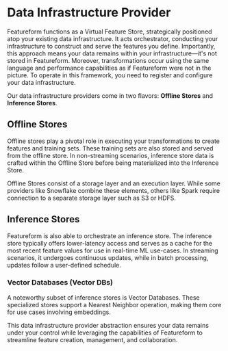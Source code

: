 # Data Infrastructure Provider

Featureform functions as a Virtual Feature Store, strategically positioned atop your existing data infrastructure. It acts orchestrator, conducting your infrastructure to construct and serve the features you define. Importantly, this approach means your data remains within your infrastructure—it's not stored in Featureform. Moreover, transformations occur using the same language and performance capabilities as if Featureform were not in the picture. To operate in this framework, you need to register and configure your data infrastructure.

Our data infrastructure providers come in two flavors: **Offline Stores** and **Inference Stores**.

## Offline Stores

Offline stores play a pivotal role in executing your transformations to create features and training sets. These training sets are also stored and served from the offline store. In non-streaming scenarios, inference store data is crafted within the Offline Store before being materialized into the Inference Store.

Offline Stores consist of a storage layer and an execution layer. While some providers like Snowflake combine these elements, others like Spark require connection to a separate storage layer such as S3 or HDFS.

## Inference Stores

Featureform is also able to orchestrate an inference store. The inference store typically offers lower-latency access and serves as a cache for the most recent feature values for use in real-time ML use-cases. In streaming scenarios, it undergoes continuous updates, while in batch processing, updates follow a user-defined schedule.

### Vector Databases (Vector DBs)

A noteworthy subset of inference stores is Vector Databases. These specialized stores support a Nearest Neighbor operation, making them core for use cases involving embeddings.

This data infrastructure provider abstraction ensures your data remains under your control while leveraging the capabilities of Featureform to streamline feature creation, management, and collaboration.
